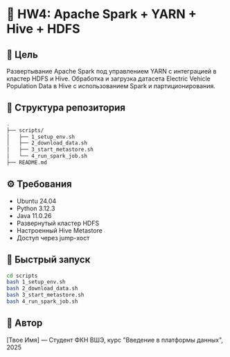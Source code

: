 # 🚀 HW4: Apache Spark + YARN + Hive + HDFS

## 📌 Цель

Развертывание Apache Spark под управлением YARN с интеграцией в кластер HDFS и Hive. Обработка и загрузка датасета Electric Vehicle Population Data в Hive с использованием Spark и партиционирования.

## 📁 Структура репозитория

```bash
.
├── scripts/
│   ├── 1_setup_env.sh
│   ├── 2_download_data.sh
│   ├── 3_start_metastore.sh
│   └── 4_run_spark_job.sh
├── README.md
```

## ⚙️ Требования

- Ubuntu 24.04
- Python 3.12.3
- Java 11.0.26
- Развернутый кластер HDFS
- Настроенный Hive Metastore
- Доступ через jump-хост

## 🚀 Быстрый запуск

```bash
cd scripts
bash 1_setup_env.sh
bash 2_download_data.sh
bash 3_start_metastore.sh
bash 4_run_spark_job.sh
```

## 📝 Автор

[Твое Имя] — Студент ФКН ВШЭ, курс "Введение в платформы данных", 2025

